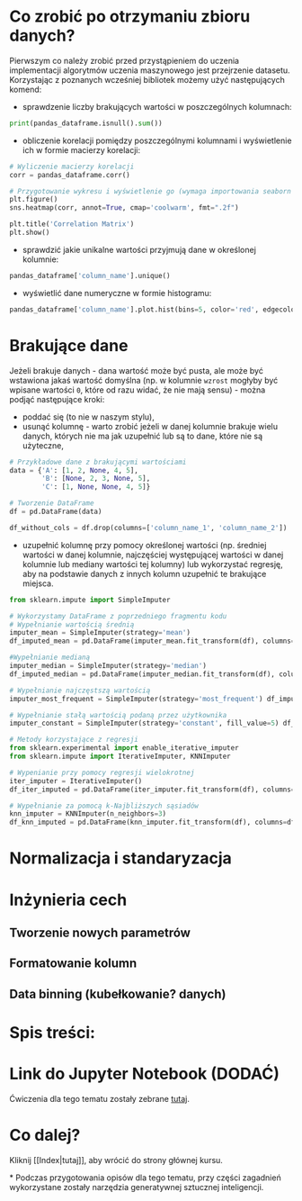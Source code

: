 # Co zrobić po otrzymaniu zbioru danych?

Pierwszym co należy zrobić przed przystąpieniem do uczenia implementacji algorytmów uczenia maszynowego jest przejrzenie datasetu. Korzystając z poznanych wcześniej bibliotek możemy użyć następujących komend:
- sprawdzenie liczby brakujących wartości w poszczególnych kolumnach:
```Python
print(pandas_dataframe.isnull().sum())
```
- obliczenie korelacji pomiędzy poszczególnymi kolumnami i wyświetlenie ich w formie macierzy korelacji:
```Python
# Wyliczenie macierzy korelacji
corr = pandas_dataframe.corr()

# Przygotowanie wykresu i wyświetlenie go (wymaga importowania seaborn i matplotlib)
plt.figure()
sns.heatmap(corr, annot=True, cmap='coolwarm', fmt=".2f")

plt.title('Correlation Matrix')
plt.show()
```
-  sprawdzić jakie unikalne wartości przyjmują dane w określonej kolumnie:
```Python
pandas_dataframe['column_name'].unique()
```
- wyświetlić dane numeryczne w formie histogramu:
```Python
pandas_dataframe['column_name'].plot.hist(bins=5, color='red', edgecolor='black')
```

# Brakujące dane

Jeżeli brakuje danych - dana wartość może być pusta, ale może być wstawiona jakaś wartość domyślna (np. w kolumnie `wzrost` mogłyby być wpisane wartości `0`, które od razu widać, że nie mają sensu) - można podjąć następujące kroki:
- poddać się (to nie w naszym stylu),
- usunąć kolumnę - warto zrobić jeżeli w danej kolumnie brakuje wielu danych, których nie ma jak uzupełnić lub są to dane, które nie są użyteczne,
```Python
# Przykładowe dane z brakującymi wartościami
data = {'A': [1, 2, None, 4, 5],
        'B': [None, 2, 3, None, 5],
        'C': [1, None, None, 4, 5]}

# Tworzenie DataFrame
df = pd.DataFrame(data)

df_without_cols = df.drop(columns=['column_name_1', 'column_name_2'])
```
- uzupełnić kolumnę przy pomocy określonej wartości (np. średniej wartości w danej kolumnie, najczęściej występującej wartości w danej kolumnie lub mediany wartości tej kolumny) lub wykorzystać regresję, aby na podstawie danych z innych kolumn uzupełnić te brakujące miejsca.
```Python
from sklearn.impute import SimpleImputer

# Wykorzystamy DataFrame z poprzedniego fragmentu kodu
# Wypełnianie wartością średnią
imputer_mean = SimpleImputer(strategy='mean')
df_imputed_mean = pd.DataFrame(imputer_mean.fit_transform(df), columns=df.columns)

#Wypełnianie medianą
imputer_median = SimpleImputer(strategy='median') 
df_imputed_median = pd.DataFrame(imputer_median.fit_transform(df), columns=df.columns)

# Wypełnianie najczęstszą wartością
imputer_most_frequent = SimpleImputer(strategy='most_frequent') df_imputed_most_frequent = pd.DataFrame(imputer_most_frequent.fit_transform(df), columns=df.columns)

# Wypełnianie stałą wartością podaną przez użytkownika
imputer_constant = SimpleImputer(strategy='constant', fill_value=5) df_imputed_constant = pd.DataFrame(imputer_constant.fit_transform(df), columns=df.columns)

# Metody korzystające z regresji
from sklearn.experimental import enable_iterative_imputer 
from sklearn.impute import IterativeImputer, KNNImputer

# Wypenianie przy pomocy regresji wielokrotnej
iter_imputer = IterativeImputer()
df_iter_imputed = pd.DataFrame(iter_imputer.fit_transform(df), columns=df.columns)

# Wypełnianie za pomocą k-Najbliższych sąsiadów
knn_imputer = KNNImputer(n_neighbors=3)
df_knn_imputed = pd.DataFrame(knn_imputer.fit_transform(df), columns=df.columns)
```

# Normalizacja i standaryzacja 

# Inżynieria cech

## Tworzenie nowych parametrów

## Formatowanie kolumn

## Data binning (kubełkowanie? danych)

# Spis treści:



# Link do Jupyter Notebook (DODAĆ)

Ćwiczenia dla tego tematu zostały zebrane [tutaj](https://github.com/).
# Co dalej?

Kliknij [[Index|tutaj]], aby wrócić do strony głównej kursu.

\* Podczas przygotowania opisów dla tego tematu, przy części zagadnień wykorzystane zostały narzędzia generatywnej sztucznej inteligencji.